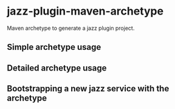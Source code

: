 # jazz-plugin-maven-archetype
Maven archetype to generate a jazz plugin project.

## Simple archetype usage

## Detailed archetype usage

## Bootstrapping a new jazz service with the archetype
